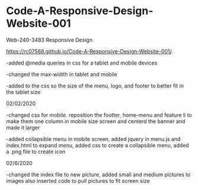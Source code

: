 # Code-A-Responsive-Design-Website-001

Web-240-3483 Responsive Design

https://rc07568.github.io/Code-A-Responsive-Design-Website-001/.

-added @media queries in css for a tablet and mobile devices

-changed the max-widith in tablet and mobile

-added to the css so the size of the menu, logo, and footer to better fit in the tablet size

02/02/2020

-changed css for mobile. reposition the footter, home-menu and feature li to make them one column in mobile size screen and centerd the banner and made it larger

-added collapsible menu in mobile screen, added jquery in menu.js and index.html to expand menu,
added css to create a collapsible menu, added a .png file to create icon

02/6/2020

-changed the index file to new picture, added small and medium pictures to images also inserted code to pull pictures to fit screen size

